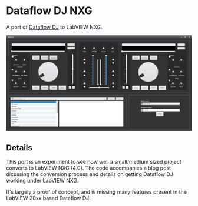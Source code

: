 # Dataflow DJ NXG
A port of [Dataflow DJ](https://github.com/dataflowg/dataflow-dj) to LabVIEW NXG.

![Dataflow DJ NXG interface](resources/NXG-DataflowDJ.png?raw=true "Dataflow DJ NXG interface")

## Details
This port is an experiment to see how well a small/medium sized project converts to LabVIEW NXG (4.0). The code accompanies a blog post dicussing the conversion process and details on getting Dataflow DJ working under LabVIEW NXG.

It's largely a proof of concept, and is missing many features present in the LabVIEW 20xx based Dataflow DJ.
